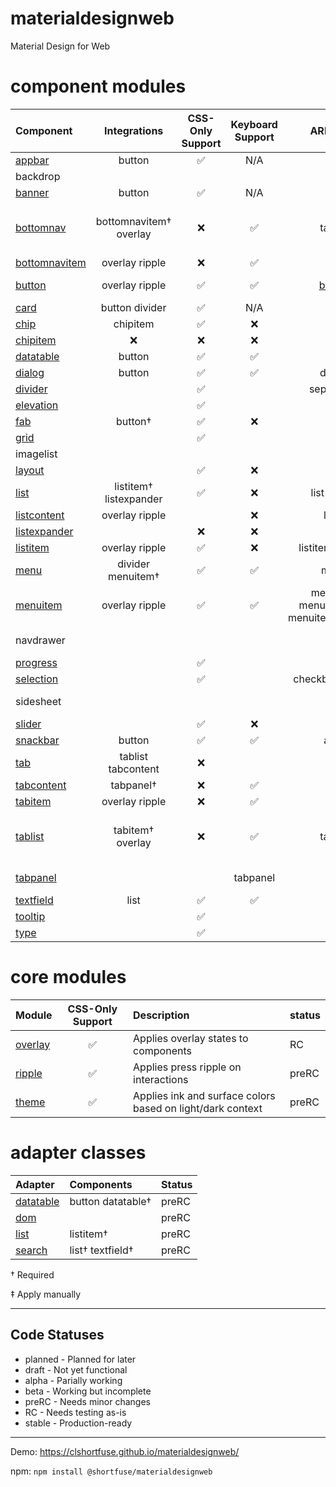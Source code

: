# materialdesignweb
Material Design for Web

# component modules

| Component | Integrations | CSS-Only Support | Keyboard Support | ARIA Role | ARIA Attributes | Status
| :-------- | :----------: | :--------------: | :--------------: | :------:  | :-------------: | :-----
| [appbar](components/appbar/) | button | :white_check_mark: | N/A | :x: | :x: | beta
| backdrop | | | | | | *planned*
| [banner](components/banner/) | button | :white_check_mark: | N/A | :x: | :x: | beta
| [bottomnav](components/bottomnav/) | bottomnavitem† overlay | :x: | :white_check_mark: | tablist | aria-multiselectable aria-orientation | RC
| [bottomnavitem](components/bottomnav/item.js) | overlay ripple | :x: | :white_check_mark: | [tab](utils/aria/tab.js) | aria-selected | RC
| [button](components/button/) | overlay ripple | :white_check_mark: | :white_check_mark: | [button](utils/aria/button.js) | aria-disabled‡ aria-pressed‡ | stable
| [card](components/card/) | button divider | :white_check_mark: | N/A | :x: | :x: | preRC
| [chip](components/chip/) | chipitem | :white_check_mark: | :x: | :x: | :x: | alpha
| [chipitem](components/chip/item.js) | :x: | :x: | :x: | :x: | :x: | alpha
| [datatable](components/datatable/) | button | :white_check_mark: | :white_check_mark: | grid | aria-selected | preRC
| [dialog](components/dialog/) | button | :white_check_mark: | :white_check_mark: | dialog | aria-modal | preRC
| [divider](components/divider/) |  | :white_check_mark:| | separator‡ | | preRC
| [elevation](components/elevation/) | | :white_check_mark: | | | | RC
| [fab](components/fab/) | button†  | :white_check_mark:| :x: |:x: | :x: | beta
| [grid](components/grid/) |  | :white_check_mark:| | :x: | :x: | preRC
| imagelist | | | | | | *use grid*
| [layout](components/layout/) | | :white_check_mark: | :x: |:x: | :x: | beta
| [list](components/list/) | listitem† listexpander | :white_check_mark: | :x: | list listbox | :x: | preRC
| [listcontent](components/list/content.js) | overlay ripple | | :x: | link‡ | :x: | preRC
| [listexpander](components/list/expander.js) | | :x: | :x: | :x: | aria-expanded | beta
| [listitem](components/list/item.js) | overlay ripple | :white_check_mark: | :x: | listitem option‡ | aria-selected | preRC
| [menu](components/menu/) | divider menuitem† | :white_check_mark: | :white_check_mark: | menu | aria-hidden | preRC
| [menuitem](components/menu/item.js) | overlay ripple | :white_check_mark: | :white_check_mark:| menuitem menuitemradio menuitemcheckbox | aria-disabled aria-checked | stable
| navdrawer | | | | | | *use layout*
| [progress](components/progress/) |  | :white_check_mark:| | :x: | :x: | beta
| [selection](components/selection/) | | :white_check_mark: | | checkbox‡ radio‡ | :x: | preRC
| sidesheet | | | | | | *use layout*
| [slider](components/slider/) | | :white_check_mark: | :x: | :x: | :x: | alpha
| [snackbar](components/snackbar/) | button | :white_check_mark: | :white_check_mark: | alert | aria-hidden | RC
| [tab](components/tab/) | tablist tabcontent | :x: |  |  | | RC
| [tabcontent](components/tab/content.js) | tabpanel† | :x: | :white_check_mark: | | | RC
| [tabitem](components/tab/item.js) | overlay ripple | :x: | :white_check_mark: | [tab](utils/aria/tab.js) | aria-selected | RC
| [tablist](components/tab/list.js) | tabitem† overlay | :x: | :white_check_mark: | tablist | aria-multiselectable aria-orientation | RC
| [tabpanel](components/tab/panel.js) | | | tabpanel | :white_check_mark: | aria-expanded aria-hidden | RC
| [textfield](components/textfield/) | list | :white_check_mark: | :white_check_mark: | :x: | :x: | preRC
| [tooltip](components/tooltip/) | | :white_check_mark: | | :x: | :x: | beta
| [type](components/type/) | | :white_check_mark: | | | | RC

# core modules

| Module | CSS-Only Support | Description | status
| :-------- | :-: | :- | :- |
| [overlay](core/overlay/) | :white_check_mark: | Applies overlay states to components | RC
| [ripple](core/ripple/) | :white_check_mark: | Applies press ripple on interactions | preRC
| [theme](core/theme/) | :white_check_mark: | Applies ink and surface colors based on light/dark context | preRC

# adapter classes
| Adapter | Components | Status
| :-------- | :-- | :-
| [datatable](adapters/datatable/) | button datatable† | preRC
| [dom](adapters/dom/) | | preRC
| [list](adapters/list/) | listitem† | preRC
| [search](adapters/search/) | list† textfield† | preRC

† Required

‡ Apply manually

----------

## Code Statuses

* planned - Planned for later
* draft - Not yet functional
* alpha - Parially working
* beta - Working but incomplete
* preRC - Needs minor changes
* RC - Needs testing as-is
* stable - Production-ready

----

Demo: https://clshortfuse.github.io/materialdesignweb/

npm: `npm install @shortfuse/materialdesignweb`